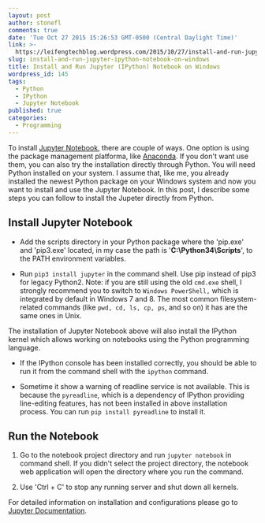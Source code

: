 ```yaml
---
layout: post
author: stonefl
comments: true
date: 'Tue Oct 27 2015 15:26:53 GMT-0500 (Central Daylight Time)'
link: >-
  https://leifengtechblog.wordpress.com/2015/10/27/install-and-run-jupyter-ipython-notebook-on-windows/
slug: install-and-run-jupyter-ipython-notebook-on-windows
title: Install and Run Jupyter (IPython) Notebook on Windows
wordpress_id: 145
tags:
  - Python
  - IPython
  - Jupyter Notebook
published: true
categories:
  - Programming
---
```


To install [Jupyter Notebook](http://jupyter.org/), there are couple of ways. One option is using the package management platforma, like [Anaconda](http://leifengblog.net/2016-01-15-installing-and-managing-python-and-packages-with-anaconda/). If you don't want use them, you can also try the installation directly through Python. You will need Python installed on your system. I assume that, like me, you already installed the newest Python package on your Windows system and now you want to install and use the Jupyter Notebook. In this post, I describe some steps you can follow to install the Jupeter directly from Python.
<!--more-->


## Install Jupyter Notebook

* Add the scripts directory in your Python package where the 'pip.exe' and 'pip3.exe' located, in my case the path is '**C:\Python34\Scripts**', to the PATH environment variables.

* Run `pip3 install jupyter` in the command shell. Use pip instead of pip3 for legacy Python2. Note: if you are still using the old `cmd.exe` shell, I strongly recommend you to switch to `Windows PowerShell,` which is integrated by default in Windows 7 and 8. The most common filesystem-related commands (like `pwd, cd, ls, cp, ps`, and so on) it has are the same ones in Unix.

The installation of Jupyter Notebook above will also install the IPython kernel which allows working on notebooks using the Python programming language.

* If the IPython console has been installed correctly, you should be able to run it from the command shell with the `ipython` command.

* Sometime it show a warning of readline service is not available. This is because the `pyreadline`, which is a dependency of IPython providing line-editing features, has not been installed in above installation process. You can run `pip install pyreadline` to install it.


## Run the Notebook

	
1. Go to the notebook project directory and run `jupyter notebook` in command shell. If you didn't select the project directory, the notebook web application will open the directory where you run the command.

2. Use 'Ctrl + C' to stop any running server and shut down all kernels.

For detailed information on installation and configurations please go to [Jupyter Documentation](https://jupyter.readthedocs.org/en/latest/index.html).
